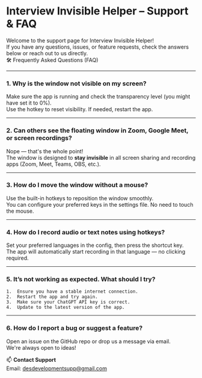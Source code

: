 # Interview Invisible Helper – Support & FAQ

Welcome to the support page for Interview Invisible Helper!  
If you have any questions, issues, or feature requests, check the answers below or reach out to us directly.  
🛠️ Frequently Asked Questions (FAQ)

---

### 1. Why is the window not visible on my screen?

Make sure the app is running and check the transparency level (you might have set it to 0%).  
Use the hotkey to reset visibility. If needed, restart the app.

---

### 2. Can others see the floating window in Zoom, Google Meet, or screen recordings?

Nope — that's the whole point!  
The window is designed to **stay invisible** in all screen sharing and recording apps (Zoom, Meet, Teams, OBS, etc.).

---

### 3. How do I move the window without a mouse?

Use the built-in hotkeys to reposition the window smoothly.  
You can configure your preferred keys in the settings file. No need to touch the mouse.

---

### 4. How do I record audio or text notes using hotkeys?

Set your preferred languages in the config, then press the shortcut key.  
The app will automatically start recording in that language — no clicking required.

---

### 5. It’s not working as expected. What should I try?

	1.	Ensure you have a stable internet connection.
	2.	Restart the app and try again.
	3.	Make sure your ChatGPT API key is correct.
	4.	Update to the latest version of the app.

 ---

### 6. How do I report a bug or suggest a feature?

Open an issue on the GitHub repo or drop us a message via email.  
We're always open to ideas!

📫 **Contact Support**  
Email: desdevelopmentsupp@gmail.com
